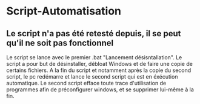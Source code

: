 # Script-Automatisation
## Le script n'a pas été retesté depuis, il se peut qu'il ne soit pas fonctionnel
Le script se lance avec le premier .bat "Lancement désisntallation".
Le script a pour but de désinstaller, débloat Windows et de faire une copie de certains fichiers. A la fin du script et notamment après la copie du second script, le pc redémarre et lance le second script qui est en éxécution automatique.
Le second script efface toute trace d'utilisation de programmes afin de préconfigurer windows, et se supprimer lui-même à la fin. 
